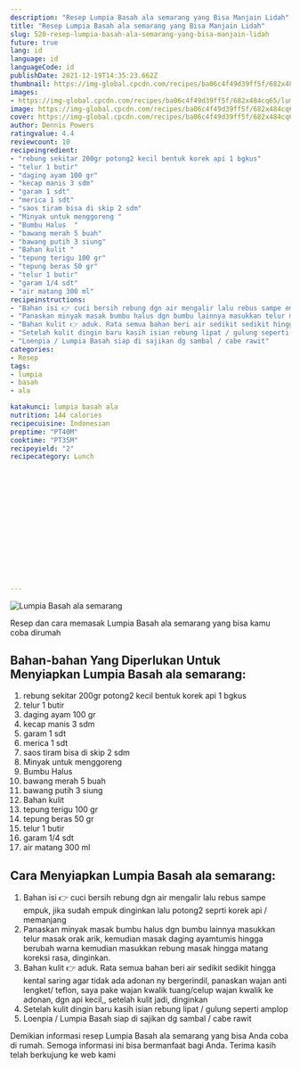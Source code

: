 ```yaml
---
description: "Resep Lumpia Basah ala semarang yang Bisa Manjain Lidah"
title: "Resep Lumpia Basah ala semarang yang Bisa Manjain Lidah"
slug: 520-resep-lumpia-basah-ala-semarang-yang-bisa-manjain-lidah
future: true
lang: id
language: id
languageCode: id
publishDate: 2021-12-19T14:35:23.662Z 
thumbnail: https://img-global.cpcdn.com/recipes/ba06c4f49d39ff5f/682x484cq65/lumpia-basah-ala-semarang-foto-resep-utama.png
images:
- https://img-global.cpcdn.com/recipes/ba06c4f49d39ff5f/682x484cq65/lumpia-basah-ala-semarang-foto-resep-utama.png
image: https://img-global.cpcdn.com/recipes/ba06c4f49d39ff5f/682x484cq65/lumpia-basah-ala-semarang-foto-resep-utama.png
cover: https://img-global.cpcdn.com/recipes/ba06c4f49d39ff5f/682x484cq65/lumpia-basah-ala-semarang-foto-resep-utama.png
author: Dennis Powers
ratingvalue: 4.4
reviewcount: 10
recipeingredient:
- "rebung sekitar 200gr potong2 kecil bentuk korek api 1 bgkus"
- "telur 1 butir"
- "daging ayam 100 gr"
- "kecap manis 3 sdm"
- "garam 1 sdt"
- "merica 1 sdt"
- "saos tiram bisa di skip 2 sdm"
- "Minyak untuk menggoreng "
- "Bumbu Halus  "
- "bawang merah 5 buah"
- "bawang putih 3 siung"
- "Bahan kulit "
- "tepung terigu 100 gr"
- "tepung beras 50 gr"
- "telur 1 butir"
- "garam 1/4 sdt"
- "air matang 300 ml"
recipeinstructions:
- "Bahan isi 👉 cuci bersih rebung dgn air mengalir lalu rebus sampe empuk, jika sudah empuk dinginkan lalu potong2 seprti korek api / memanjang"
- "Panaskan minyak masak bumbu halus dgn bumbu lainnya masukkan telur masak orak arik, kemudian masak daging ayamtumis hingga berubah warna kemudian masukkan rebung masak hingga matang koreksi rasa, dinginkan."
- "Bahan kulit 👉 aduk. Rata semua bahan beri air sedikit sedikit hingga kental saring agar tidak ada adonan ny bergerindil, panaskan wajan anti lengket/ teflon, saya pake wajan kwalik tuang/celup wajan kwalik ke adonan, dgn api kecil,, setelah kulit jadi, dinginkan"
- "Setelah kulit dingin baru kasih isian rebung lipat / gulung seperti amplop"
- "Loenpia / Lumpia Basah siap di sajikan dg sambal / cabe rawit"
categories:
- Resep
tags:
- lumpia
- basah
- ala

katakunci: lumpia basah ala 
nutrition: 144 calories
recipecuisine: Indonesian
preptime: "PT40M"
cooktime: "PT35M"
recipeyield: "2"
recipecategory: Lunch


     
    
    
    
    
    
    
    
    
    
    
      
    
---
```



![Lumpia Basah ala semarang](https://img-global.cpcdn.com/recipes/ba06c4f49d39ff5f/682x484cq65/lumpia-basah-ala-semarang-foto-resep-utama.png)

Resep dan cara memasak  Lumpia Basah ala semarang yang bisa kamu coba dirumah

<!--inarticleads1-->

## Bahan-bahan Yang Diperlukan Untuk Menyiapkan Lumpia Basah ala semarang:

1. rebung sekitar 200gr potong2 kecil bentuk korek api 1 bgkus
1. telur 1 butir
1. daging ayam 100 gr
1. kecap manis 3 sdm
1. garam 1 sdt
1. merica 1 sdt
1. saos tiram bisa di skip 2 sdm
1. Minyak untuk menggoreng 
1. Bumbu Halus  
1. bawang merah 5 buah
1. bawang putih 3 siung
1. Bahan kulit 
1. tepung terigu 100 gr
1. tepung beras 50 gr
1. telur 1 butir
1. garam 1/4 sdt
1. air matang 300 ml



<!--inarticleads2-->

## Cara Menyiapkan Lumpia Basah ala semarang:

1. Bahan isi 👉 cuci bersih rebung dgn air mengalir lalu rebus sampe empuk, jika sudah empuk dinginkan lalu potong2 seprti korek api / memanjang
1. Panaskan minyak masak bumbu halus dgn bumbu lainnya masukkan telur masak orak arik, kemudian masak daging ayamtumis hingga berubah warna kemudian masukkan rebung masak hingga matang koreksi rasa, dinginkan.
1. Bahan kulit 👉 aduk. Rata semua bahan beri air sedikit sedikit hingga kental saring agar tidak ada adonan ny bergerindil, panaskan wajan anti lengket/ teflon, saya pake wajan kwalik tuang/celup wajan kwalik ke adonan, dgn api kecil,, setelah kulit jadi, dinginkan
1. Setelah kulit dingin baru kasih isian rebung lipat / gulung seperti amplop
1. Loenpia / Lumpia Basah siap di sajikan dg sambal / cabe rawit




Demikian informasi  resep Lumpia Basah ala semarang   yang bisa Anda coba di rumah. Semoga informasi ini bisa bermanfaat bagi Anda. Terima kasih telah berkujung ke web kami
